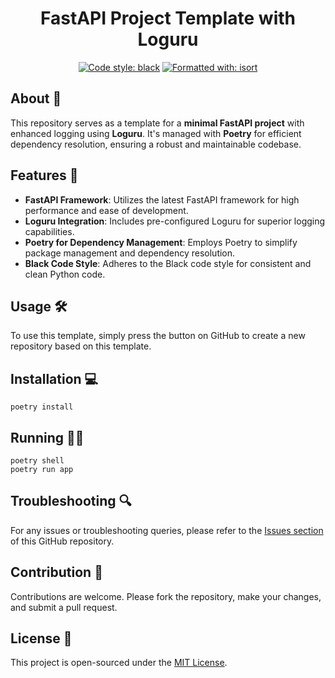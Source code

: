<div align="center">

# FastAPI Project Template with Loguru

[![Code style: black](https://img.shields.io/badge/code%20style-black-000000.svg)](https://github.com/psf/black)
[![Formatted with: isort](https://img.shields.io/badge/formatted%20with-isort-blue.svg)](https://github.com/psf/black)

</div>

## About 📘

This repository serves as a template for a **minimal FastAPI project** with enhanced logging using **Loguru**. It's managed with **Poetry** for efficient dependency resolution, ensuring a robust and maintainable codebase.

## Features 🌟

- **FastAPI Framework**: Utilizes the latest FastAPI framework for high performance and ease of development.
- **Loguru Integration**: Includes pre-configured Loguru for superior logging capabilities.
- **Poetry for Dependency Management**: Employs Poetry to simplify package management and dependency resolution.
- **Black Code Style**: Adheres to the Black code style for consistent and clean Python code.

## Usage 🛠️

To use this template, simply press the button on GitHub to create a new repository based on this template.

## Installation 💻

```shell
poetry install
```

## Running 🏃‍♂️

```shell
poetry shell
poetry run app
```

## Troubleshooting 🔍

For any issues or troubleshooting queries, please refer to the [Issues section](https://github.com/barabum0/fastapi-template/issues) of this GitHub repository.

## Contribution 👥

Contributions are welcome. Please fork the repository, make your changes, and submit a pull request.

## License 📜

This project is open-sourced under the [MIT License](LICENSE).
